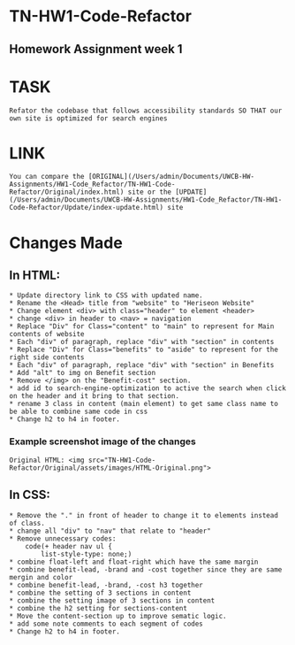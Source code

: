 # TN-HW1-Code-Refactor
## Homework Assignment week 1
# TASK
    Refator the codebase that follows accessibility standards SO THAT our own site is optimized for search engines
# LINK
    You can compare the [ORIGINAL](/Users/admin/Documents/UWCB-HW-Assignments/HW1-Code_Refactor/TN-HW1-Code-Refactor/Original/index.html) site or the [UPDATE](/Users/admin/Documents/UWCB-HW-Assignments/HW1-Code_Refactor/TN-HW1-Code-Refactor/Update/index-update.html) site
# Changes Made
## In HTML:
    * Update directory link to CSS with updated name.
    * Rename the <Head> title from "website" to "Heriseon Website"
    * Change element <div> with class="header" to element <header>
    * change <div> in header to <nav> = navigation
    * Replace "Div" for Class="content" to "main" to represent for Main contents of website
    * Each "div" of paragraph, replace "div" with "section" in contents
    * Replace "Div" for Class="benefits" to "aside" to represent for the right side contents
    * Each "div" of paragraph, replace "div" with "section" in Benefits
    * Add "alt" to img on Benefit section
    * Remove </img> on the "Benefit-cost" section.
    * add id to search-engine-optimization to active the search when click on the header and it bring to that section.
    * rename 3 class in content (main element) to get same class name to be able to combine same code in css
    * Change h2 to h4 in footer.

### Example screenshot image of the changes
    Original HTML: <img src="TN-HW1-Code-Refactor/Original/assets/images/HTML-Original.png">

## In CSS:
    * Remove the "." in front of header to change it to elements instead of class.
    * change all "div" to "nav" that relate to "header"
    * Remove unnecessary codes:
        code(+ header nav ul {
            list-style-type: none;)
    * combine float-left and float-right which have the same margin
    * combine benefit-lead, -brand and -cost together since they are same mergin and color
    * combine benefit-lead, -brand, -cost h3 together
    * combine the setting of 3 sections in content
    * combine the setting image of 3 sections in content
    * combine the h2 setting for sections-content
    * Move the content-section up to improve sematic logic.
    * add some note comments to each segment of codes
    * Change h2 to h4 in footer.